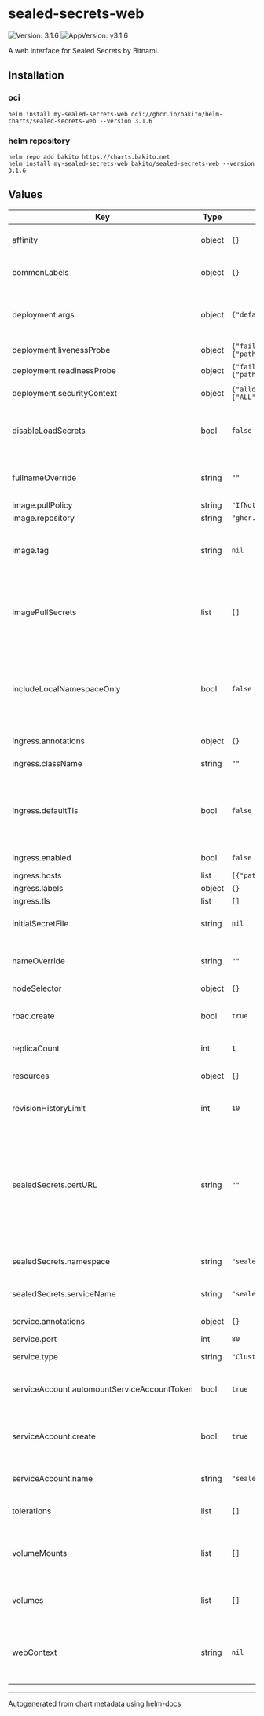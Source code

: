 # sealed-secrets-web

![Version: 3.1.6](https://img.shields.io/badge/Version-3.1.6-informational?style=flat-square) ![AppVersion: v3.1.6](https://img.shields.io/badge/AppVersion-v3.1.6-informational?style=flat-square)

A web interface for Sealed Secrets by Bitnami.

## Installation

### oci

```console
helm install my-sealed-secrets-web oci://ghcr.io/bakito/helm-charts/sealed-secrets-web --version 3.1.6
```

### helm repository

```console
helm repo add bakito https://charts.bakito.net
helm install my-sealed-secrets-web bakito/sealed-secrets-web --version 3.1.6
```

## Values

| Key | Type | Default | Description |
|-----|------|---------|-------------|
| affinity | object | `{}` | Assign custom [affinity] rules to the deployment |
| commonLabels | object | `{}` | Optional labels to apply to all resources |
| deployment.args | object | `{"defaultArgsEnabled":true}` | Default process arguments are used, while additional can be added too |
| deployment.livenessProbe | object | `{"failureThreshold":3,"httpGet":{"path":"/_health","port":"http"}}` | Liveness Probes |
| deployment.readinessProbe | object | `{"failureThreshold":3,"httpGet":{"path":"/_health","port":"http"}}` | Readiness Probes |
| deployment.securityContext | object | `{"allowPrivilegeEscalation":false,"capabilities":{"drop":["ALL"]},"privileged":false,"runAsGroup":1000,"runAsUser":1001}` | Hardening security |
| disableLoadSecrets | bool | `false` | If set to true secrets cannot be read from this tool, only seal new ones |
| fullnameOverride | string | `""` | String to fully override "argo-rollouts.fullname" template |
| image.pullPolicy | string | `"IfNotPresent"` | Image pull policy |
| image.repository | string | `"ghcr.io/bakito/sealed-secrets-web"` | Repository to use |
| image.tag | string | `nil` | Overrides the image tag (default is the chart appVersion) |
| imagePullSecrets | list | `[]` | Secrets with credentials to pull images from a private registry. Registry secret names as an array. |
| includeLocalNamespaceOnly | bool | `false` | If set to true, the application has only the permission to view sealed secrets in the current namespace |
| ingress.annotations | object | `{}` | Ingress annotations |
| ingress.className | string | `""` | Ingress class name |
| ingress.defaultTls | bool | `false` | set this to true and leave tls an empty array to use the default TLS certificate (works at least in openshift) |
| ingress.enabled | bool | `false` | Enable ingress support |
| ingress.hosts | list | `[{"paths":[{"path":"/","pathType":"Prefix"}]}]` | Ingress hosts |
| ingress.labels | object | `{}` | Ingress labels |
| ingress.tls | list | `[]` | Ingress tls |
| initialSecretFile | string | `nil` | Define you custom initial secret file |
| nameOverride | string | `""` | String to partially override "argo-rollouts.fullname" template |
| nodeSelector | object | `{}` | [Node selector] |
| rbac.create | bool | `true` | Specifies whether rbac should be created |
| replicaCount | int | `1` | The number of pods to run |
| resources | object | `{}` | Resource limits and requests for the pods. |
| revisionHistoryLimit | int | `10` | Max number of old replicasets to retain |
| sealedSecrets.certURL | string | `""` | URL sealed secrets certificate (required if sealed secrets is not reachable with in cluster service)    Validation api will be disabled when cert URL is used. |
| sealedSecrets.namespace | string | `"sealed-secrets"` | Namespace of the sealed secrets service |
| sealedSecrets.serviceName | string | `"sealed-secrets"` | Name of the sealed secrets service |
| service.annotations | object | `{}` | Service annotations |
| service.port | int | `80` | Service port |
| service.type | string | `"ClusterIP"` | Sets the type of the Service |
| serviceAccount.automountServiceAccountToken | bool | `true` | Automatically mount the service account token |
| serviceAccount.create | bool | `true` | Specifies whether a service account should be created |
| serviceAccount.name | string | `"sealed-secrets-web"` | The name of the service account to use. |
| tolerations | list | `[]` | [Tolerations] for use with node taints |
| volumeMounts | list | `[]` | Additional volumeMounts to the image updater main container |
| volumes | list | `[]` | Additional volumes to the image updater pod |
| webContext | string | `nil` | The context the application is running on. (for example, if it is served via a reverse proxy) |

----------------------------------------------
Autogenerated from chart metadata using [helm-docs](https://github.com/norwoodj/helm-docs)
